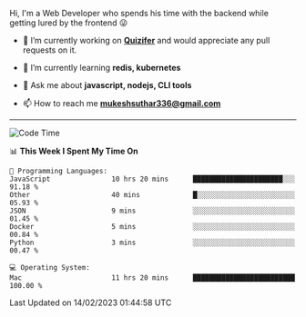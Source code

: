 Hi, I'm a Web Developer who spends his time with the backend while getting lured by the frontend 😜

- 🔭 I’m currently working on **[Quizifer](https://github.com/SutharMukesh/Quizifer/)** and would appreciate any pull requests on it.

- 🌱 I’m currently learning **redis, kubernetes**

- 💬 Ask me about **javascript, nodejs, CLI tools**

- 📫 How to reach me **mukeshsuthar336@gmail.com**

---
<!--START_SECTION:waka-->
![Code Time](http://img.shields.io/badge/Code%20Time-2%2C121%20hrs%2025%20mins-blue)

📊 **This Week I Spent My Time On** 

```text
💬 Programming Languages: 
JavaScript               10 hrs 20 mins      ██████████████████████░░░   91.18 % 
Other                    40 mins             █░░░░░░░░░░░░░░░░░░░░░░░░   05.93 % 
JSON                     9 mins              ░░░░░░░░░░░░░░░░░░░░░░░░░   01.45 % 
Docker                   5 mins              ░░░░░░░░░░░░░░░░░░░░░░░░░   00.84 % 
Python                   3 mins              ░░░░░░░░░░░░░░░░░░░░░░░░░   00.47 % 

💻 Operating System: 
Mac                      11 hrs 20 mins      █████████████████████████   100.00 % 

```


 Last Updated on 14/02/2023 01:44:58 UTC
<!--END_SECTION:waka-->
